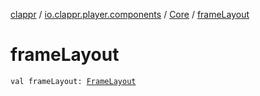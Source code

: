 [clappr](../../index.md) / [io.clappr.player.components](../index.md) / [Core](index.md) / [frameLayout](./frame-layout.md)

# frameLayout

`val frameLayout: `[`FrameLayout`](https://developer.android.com/reference/android/widget/FrameLayout.html)